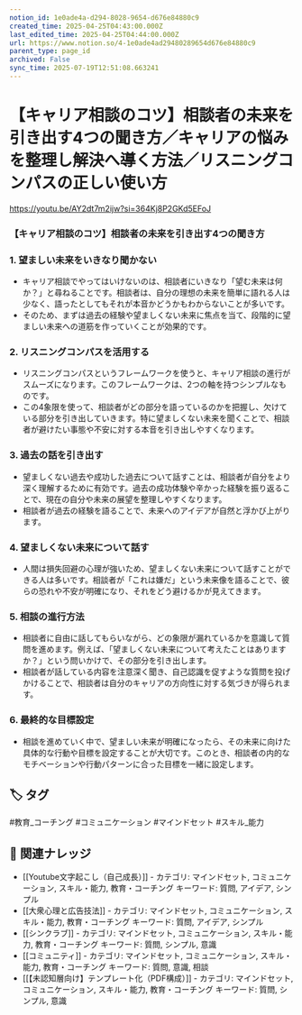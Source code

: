 ```yaml
---
notion_id: 1e0ade4a-d294-8028-9654-d676e84880c9
created_time: 2025-04-25T04:43:00.000Z
last_edited_time: 2025-04-25T04:44:00.000Z
url: https://www.notion.so/4-1e0ade4ad29480289654d676e84880c9
parent_type: page_id
archived: False
sync_time: 2025-07-19T12:51:08.663241
---
```


# 【キャリア相談のコツ】相談者の未来を引き出す4つの聞き方／キャリアの悩みを整理し解決へ導く方法／リスニングコンパスの正しい使い方

https://youtu.be/AY2dt7m2ijw?si=364Kj8P2GKd5EFoJ
### 【キャリア相談のコツ】相談者の未来を引き出す4つの聞き方
### 1. 望ましい未来をいきなり聞かない
- キャリア相談でやってはいけないのは、相談者にいきなり「望む未来は何か？」と尋ねることです。相談者は、自分の理想の未来を簡単に語れる人は少なく、語ったとしてもそれが本音かどうかもわからないことが多いです。
- そのため、まずは過去の経験や望ましくない未来に焦点を当て、段階的に望ましい未来への道筋を作っていくことが効果的です。
### 2. リスニングコンパスを活用する
- リスニングコンパスというフレームワークを使うと、キャリア相談の進行がスムーズになります。このフレームワークは、2つの軸を持つシンプルなものです。
- この4象限を使って、相談者がどの部分を語っているのかを把握し、欠けている部分を引き出していきます。特に望ましくない未来を聞くことで、相談者が避けたい事態や不安に対する本音を引き出しやすくなります。
### 3. 過去の話を引き出す
- 望ましくない過去や成功した過去について話すことは、相談者が自分をより深く理解するために有効です。過去の成功体験や辛かった経験を振り返ることで、現在の自分や未来の展望を整理しやすくなります。
- 相談者が過去の経験を語ることで、未来へのアイデアが自然と浮かび上がります。
### 4. 望ましくない未来について話す
- 人間は損失回避の心理が強いため、望ましくない未来について話すことができる人は多いです。相談者が「これは嫌だ」という未来像を語ることで、彼らの恐れや不安が明確になり、それをどう避けるかが見えてきます。
### 5. 相談の進行方法
- 相談者に自由に話してもらいながら、どの象限が漏れているかを意識して質問を進めます。例えば、「望ましくない未来について考えたことはありますか？」という問いかけで、その部分を引き出します。
- 相談者が話している内容を注意深く聞き、自己認識を促すような質問を投げかけることで、相談者は自分のキャリアの方向性に対する気づきが得られます。
### 6. 最終的な目標設定
- 相談を進めていく中で、望ましい未来が明確になったら、その未来に向けた具体的な行動や目標を設定することが大切です。このとき、相談者の内的なモチベーションや行動パターンに合った目標を一緒に設定します。

## 🏷️ タグ
#教育_コーチング #コミュニケーション #マインドセット #スキル_能力

## 🔗 関連ナレッジ
- [[Youtube文字起こし（自己成長）]] - カテゴリ: マインドセット, コミュニケーション, スキル・能力, 教育・コーチング キーワード: 質問, アイデア, シンプル
- [[大衆心理と広告技法]] - カテゴリ: マインドセット, コミュニケーション, スキル・能力, 教育・コーチング キーワード: 質問, アイデア, シンプル
- [[シンクラブ]] - カテゴリ: マインドセット, コミュニケーション, スキル・能力, 教育・コーチング キーワード: 質問, シンプル, 意識
- [[コミュニティ]] - カテゴリ: マインドセット, コミュニケーション, スキル・能力, 教育・コーチング キーワード: 質問, 意識, 相談
- [[【未認知層向け】テンプレート化（PDF構成）]] - カテゴリ: マインドセット, コミュニケーション, スキル・能力, 教育・コーチング キーワード: 質問, シンプル, 意識
